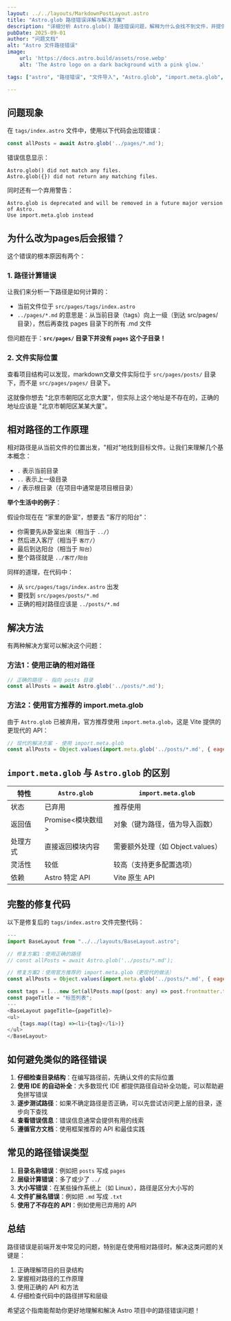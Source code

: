 ```yaml
---
layout: ../../layouts/MarkdownPostLayout.astro
title: "Astro.glob 路径错误详解与解决方案"
description: "详细分析 Astro.glob() 路径错误问题，解释为什么会找不到文件，并提供正确的解决方案"
pubDate: 2025-09-01
author: "问题文档"
alt: "Astro 文件路径错误"
image:
    url: 'https://docs.astro.build/assets/rose.webp'
    alt: 'The Astro logo on a dark background with a pink glow.'

tags: ["astro", "路径错误", "文件导入", "Astro.glob", "import.meta.glob", "前端开发"]

---
```


## 问题现象

在 `tags/index.astro` 文件中，使用以下代码会出现错误：

```javascript
const allPosts = await Astro.glob('../pages/*.md');
```

错误信息显示：

```
Astro.glob() did not match any files.
Astro.glob({}) did not return any matching files.
```

同时还有一个弃用警告：

```
Astro.glob is deprecated and will be removed in a future major version of Astro.
Use import.meta.glob instead
```

## 为什么改为pages后会报错？

这个错误的根本原因有两个：

### 1. 路径计算错误

让我们来分析一下路径是如何计算的：

- 当前文件位于 `src/pages/tags/index.astro`
- `../pages/*.md` 的意思是：从当前目录（tags）向上一级（到达 src/pages/ 目录），然后再查找 pages 目录下的所有 .md 文件

但问题在于：**`src/pages/` 目录下并没有 `pages` 这个子目录！**

### 2. 文件实际位置

查看项目结构可以发现，markdown文章文件实际位于 `src/pages/posts/` 目录下，而不是 `src/pages/pages/` 目录下。

这就像你想去 "北京市朝阳区北京大厦"，但实际上这个地址是不存在的，正确的地址应该是 "北京市朝阳区某某大厦"。

## 相对路径的工作原理

相对路径是从当前文件的位置出发，"相对"地找到目标文件。让我们来理解几个基本概念：

- `.` 表示当前目录
- `..` 表示上一级目录
- `/` 表示根目录（在项目中通常是项目根目录）

**举个生活中的例子**：

假设你现在在 "家里的卧室"，想要去 "客厅的阳台"：
- 你需要先从卧室出来（相当于 `../`）
- 然后进入客厅（相当于 `客厅/`）
- 最后到达阳台（相当于 `阳台`）
- 整个路径就是 `../客厅/阳台`

同样的道理，在代码中：
- 从 `src/pages/tags/index.astro` 出发
- 要找到 `src/pages/posts/*.md`
- 正确的相对路径应该是 `../posts/*.md`

## 解决方法

有两种解决方案可以解决这个问题：

### 方法1：使用正确的相对路径

```javascript
// 正确的路径 - 指向 posts 目录
const allPosts = await Astro.glob('../posts/*.md');
```

### 方法2：使用官方推荐的 import.meta.glob

由于 `Astro.glob` 已被弃用，官方推荐使用 `import.meta.glob`，这是 Vite 提供的更现代的 API：

```javascript
// 现代的解决方案 - 使用 import.meta.glob
const allPosts = Object.values(import.meta.glob('../posts/*.md', { eager: true }));
```

## `import.meta.glob` 与 `Astro.glob` 的区别

| 特性 | `Astro.glob` | `import.meta.glob` |
|------|--------------|--------------------|
| 状态 | 已弃用 | 推荐使用 |
| 返回值 | Promise<模块数组> | 对象（键为路径，值为导入函数） |
| 处理方式 | 直接返回模块内容 | 需要额外处理（如 Object.values） |
| 灵活性 | 较低 | 较高（支持更多配置选项） |
| 依赖 | Astro 特定 API | Vite 原生 API |

## 完整的修复代码

以下是修复后的 `tags/index.astro` 文件完整代码：

```javascript
---
import BaseLayout from "../../layouts/BaseLayout.astro";

// 修复方案1：使用正确的路径
// const allPosts = await Astro.glob('../posts/*.md');

// 修复方案2：使用官方推荐的 import.meta.glob（更现代的做法）
const allPosts = Object.values(import.meta.glob('../posts/*.md', { eager: true }));

const tags = [...new Set(allPosts.map((post: any) => post.frontmatter.tags).flat())];
const pageTitle = "标签列表";
---
<BaseLayout pageTitle={pageTitle}>
<ul>
    {tags.map((tag) =><li>{tag}</li>)}
</ul>
</BaseLayout>
```

## 如何避免类似的路径错误

1. **仔细检查目录结构**：在编写路径前，先确认文件的实际位置
2. **使用 IDE 的自动补全**：大多数现代 IDE 都提供路径自动补全功能，可以帮助避免拼写错误
3. **逐步测试路径**：如果不确定路径是否正确，可以先尝试访问更上层的目录，逐步向下查找
4. **查看错误信息**：错误信息通常会提供有用的线索
5. **遵循官方文档**：使用框架推荐的 API 和最佳实践

## 常见的路径错误类型

1. **目录名称错误**：例如把 `posts` 写成 `pages`
2. **层级计算错误**：多了或少了 `../`
3. **大小写错误**：在某些操作系统上（如 Linux），路径是区分大小写的
4. **文件扩展名错误**：例如把 `.md` 写成 `.txt`
5. **使用了不存在的 API**：例如使用已弃用的 API

## 总结

路径错误是前端开发中常见的问题，特别是在使用相对路径时。解决这类问题的关键是：

1. 正确理解项目的目录结构
2. 掌握相对路径的工作原理
3. 使用正确的 API 和方法
4. 仔细检查代码中的路径拼写和层级

希望这个指南能帮助你更好地理解和解决 Astro 项目中的路径错误问题！